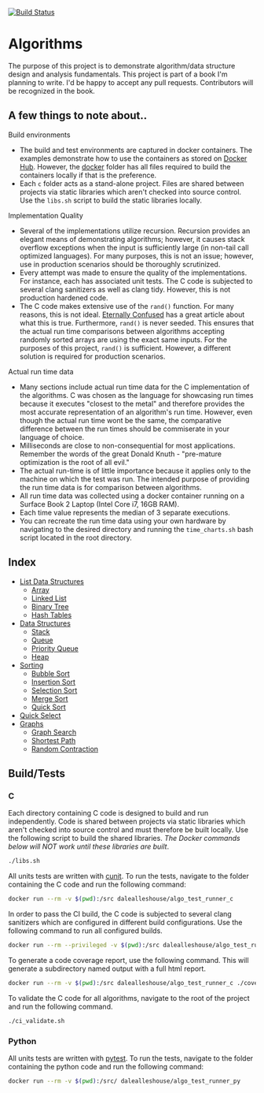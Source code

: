 [![Build Status](https://travis-ci.com/dalealleshouse/algorithms.svg?branch=master)](https://travis-ci.com/dalealleshouse/algorithms)

# Algorithms
The purpose of this project is to demonstrate algorithm/data structure design
and analysis fundamentals. This project is part of a book I'm planning to write.
I'd be happy to accept any pull requests.  Contributors will be recognized in
the book.

## A few things to note about..

Build environments
- The build and test environments are captured in docker containers. The
    examples demonstrate how to use the containers as stored on [Docker
    Hub](https://hub.docker.com). However, the [docker](docker/) folder has all
    files required to build the containers locally if that is the preference.
- Each `c` folder acts as a stand-alone project. Files are shared between
    projects via static libraries which aren't checked into source control. Use
    the `libs.sh` script to build the static libraries locally.

Implementation Quality
* Several of the implementations utilize recursion. Recursion provides an
    elegant means of demonstrating algorithms; however, it causes stack overflow
    exceptions when the input is sufficiently large (in non-tail call optimized
    languages). For many purposes, this is not an issue; however, use in
    production scenarios should be thoroughly scrutinized.
* Every attempt was made to ensure the quality of the implementations. For 
    instance, each has associated unit tests. The C code is subjected to several
    clang sanitizers as well as clang tidy. However, this is not production
    hardened code.
* The C code makes extensive use of the `rand()` function. For many
    reasons, this is not ideal. [Eternally
    Confused](http://www.eternallyconfuzzled.com/arts/jsw_art_rand.aspx) has a
    great article about what this is true. Furthermore, `rand()` is never
    seeded. This ensures that the actual run time comparisons between algorithms
    accepting randomly sorted arrays are using the exact same inputs.  For the
    purposes of this project, `rand()` is sufficient. However, a different
    solution is required for production scenarios.

Actual run time data
* Many sections include actual run time data for the C implementation of the
    algorithms. C was chosen as the language for showcasing run times because it
    executes "closest to the metal" and therefore provides the most accurate
    representation of an algorithm's run time. However, even though the actual
    run time wont be the same, the comparative difference between the run times
    should be commiserate in your language of choice.
* Milliseconds are close to non-consequential for most applications. Remember
    the words of the great Donald Knuth - "pre-mature optimization is the root
    of all evil."
* The actual run-time is of little importance because it applies only to the
    machine on which the test was run. The intended purpose of providing the run
    time data is for comparison between algorithms.
* All run time data was collected using a docker container running on a Surface
    Book 2 Laptop (Intel Core i7, 16GB RAM).
* Each time value represents the median of 3 separate executions.
* You can recreate the run time data using your own hardware by navigating to
    the desired directory and running the `time_charts.sh` bash script located
    in the root directory.

## Index

* [List Data Structures](list_data_structures/)
    * [Array](list_data_structures/README.md#arrays)
    * [Linked List](list_data_structures/README.md#linked-lists)
    * [Binary Tree](list_data_structures/README.md#binary-trees)
    * [Hash Tables](list_data_structures/README.md#hash-tables)
* [Data Structures](data_structures/)
    * [Stack](data_structures/README.md#stack-last-in-first-out)
    * [Queue](data_structures/README.md#queue-first-in-first-out)
    * [Priority Queue](data_structures/README.md#priority-queue)
    * [Heap](data_structures/README.md#heap)
* [Sorting](sorting/)
    * [Bubble Sort](sorting/README.md#bubble-sort)
    * [Insertion Sort](sorting/README.md#insertion-sort)
    * [Selection Sort](sorting/README.md#selection-sort)
    * [Merge Sort](sorting/README.md#merge-sort)
    * [Quick Sort](sorting/README.md#quick-sort)
* [Quick Select](quick_select/)
* [Graphs](graph_concepts/)
    * [Graph Search](graph_search/)
    * [Shortest Path](shortest_path/)
    * [Random Contraction](random_contraction/)

## Build/Tests
### C
Each directory containing C code is designed to build and run independently.
Code is shared between projects via static libraries which aren't checked into
source control and must therefore be built locally. Use the following script to
build the shared libraries. *The Docker commands below will NOT work until these
libraries are built*.

``` bash
./libs.sh
```

All units tests are written with
[cunit](http://cunit.sourceforge.net/doc/index.html). To run the tests,
navigate to the folder containing the C code and run the following command:

``` bash
docker run --rm -v $(pwd):/src dalealleshouse/algo_test_runner_c
```

In order to pass the CI build, the C code is subjected to several clang
sanitizers which are configured in different build configurations. Use the
following command to run all configured builds.

``` bash
docker run --rm --privileged -v $(pwd):/src dalealleshouse/algo_test_runner_c ./validate.sh
```

To generate a code coverage report, use the following command. This will
generate a subdirectory named output with a full html report.

``` bash
docker run --rm -v $(pwd):/src dalealleshouse/algo_test_runner_c ./coverage.sh
```

To validate the C code for all algorithms, navigate to the root of the project
and run the following command.

``` bash
./ci_validate.sh
```

### Python
All units tests are written with [pytest](https://docs.pytest.org/en/latest/).
To run the tests, navigate to the folder containing the python code and run the
following command:

``` bash
docker run --rm -v $(pwd):/src/ dalealleshouse/algo_test_runner_py
```
